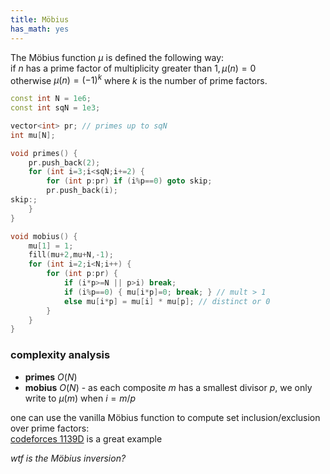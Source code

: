 ```yaml
---
title: Möbius
has_math: yes
---
```


The Möbius function $\mu$ is defined the following way:  
if $n$ has a prime factor of multiplicity greater than $1, \mu(n) = 0$  
otherwise $\mu(n) = (-1)^k$ where $k$ is the number of prime factors.

```cpp
const int N = 1e6;
const int sqN = 1e3;

vector<int> pr; // primes up to sqN
int mu[N];

void primes() {
    pr.push_back(2);
    for (int i=3;i<sqN;i+=2) {
        for (int p:pr) if (i%p==0) goto skip;
        pr.push_back(i);
skip:;
    }
}

void mobius() {
    mu[1] = 1;
    fill(mu+2,mu+N,-1);
    for (int i=2;i<N;i++) {
        for (int p:pr) {
            if (i*p>=N || p>i) break;
            if (i%p==0) { mu[i*p]=0; break; } // mult > 1
            else mu[i*p] = mu[i] * mu[p]; // distinct or 0
        }
    }
}
```

### complexity analysis
- **primes** $O(N)$
- **mobius** $O(N)$ - as each composite $m$ has a smallest divisor $p$,
  we only write to $\mu(m)$ when $i = m/p$

one can use the vanilla Möbius function to compute
set inclusion/exclusion over prime factors:  
[codeforces 1139D](https://codeforces.com/contest/1139/problem/D)
is a great example

_wtf is the Möbius inversion?_
